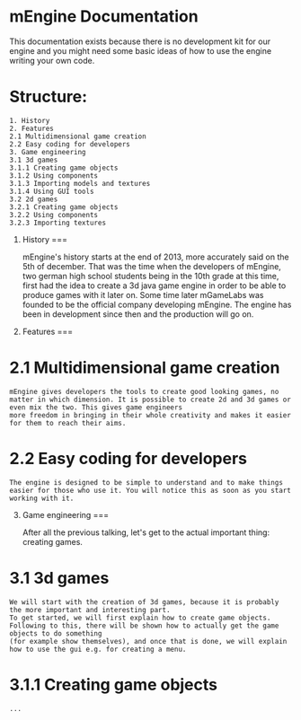 mEngine Documentation
=====

This documentation exists because there is no development kit for our engine and you might need some basic ideas of how to use the engine writing your own code.

Structure:
===

    1. History
    2. Features
    2.1 Multidimensional game creation
    2.2 Easy coding for developers
    3. Game engineering
    3.1 3d games
    3.1.1 Creating game objects
    3.1.2 Using components
    3.1.3 Importing models and textures
    3.1.4 Using GUI tools
    3.2 2d games
    3.2.1 Creating game objects
    3.2.2 Using components
    3.2.3 Importing textures



1. History
===

    mEngine's history starts at the end of 2013, more accurately said on the 5th of december. That was the time when the developers of mEngine, two german high school students being in
    the 10th grade at this time, first had the idea to create a 3d java game engine in order to be able to produce games with it later on. Some time later mGameLabs was founded to be the
    official company developing mEngine. The engine has been in development since then and the production will go on.


2. Features
===

2.1 Multidimensional game creation
==

    mEngine gives developers the tools to create good looking games, no matter in which dimension. It is possible to create 2d and 3d games or even mix the two. This gives game engineers
    more freedom in bringing in their whole creativity and makes it easier for them to reach their aims.

2.2 Easy coding for developers
==

    The engine is designed to be simple to understand and to make things easier for those who use it. You will notice this as soon as you start working with it.


3. Game engineering
===

    After all the previous talking, let's get to the actual important thing: creating games.

3.1 3d games
==

    We will start with the creation of 3d games, because it is probably the more important and interesting part.
    To get started, we will first explain how to create game objects. Following to this, there will be shown how to actually get the game objects to do something
    (for example show themselves), and once that is done, we will explain how to use the gui e.g. for creating a menu.

3.1.1 Creating game objects
=

    ...



